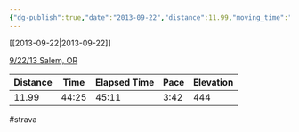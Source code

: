 ```yaml
---
{"dg-publish":true,"date":"2013-09-22","distance":11.99,"moving_time":"44:25","elapsed_time":"45:11","pace":"3:42","total_elevation_gain":444,"url":"https://www.strava.com/activities/139711886","permalink":"/01-personal/strava/2013-09-22-9-22-13-salem-or/","dgPassFrontmatter":true}
---
```



[[2013-09-22\|2013-09-22]]

[9/22/13 Salem, OR](https://www.strava.com/activities/139711886)

| Distance | Time  | Elapsed Time | Pace | Elevation |
| -------- | ----- | ------------ | ---- | --------- |
| 11.99    | 44:25 | 45:11        | 3:42 | 444       |




#strava
